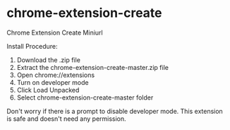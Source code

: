 # chrome-extension-create
Chrome Extension Create Miniurl

Install Procedure:
1. Download the .zip file
2. Extract the chrome-extension-create-master.zip file
3. Open chrome://extensions
4. Turn on developer mode
5. Click Load Unpacked
6. Select chrome-extension-create-master folder

Don't worry if there is a prompt to disable developer mode.
This extension is safe and doesn't need any permission.
